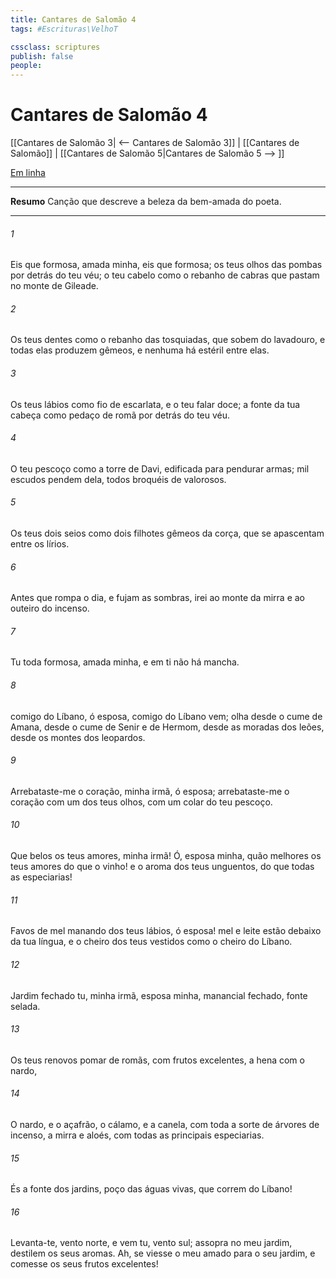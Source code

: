 ```yaml
---
title: Cantares de Salomão 4
tags: #Escrituras\VelhoT

cssclass: scriptures
publish: false
people:
---
```


# Cantares de Salomão 4
[[Cantares de Salomão 3| <-- Cantares de Salomão 3]] | [[Cantares de Salomão]] | [[Cantares de Salomão 5|Cantares de Salomão 5 --> ]]

[Em linha](https://churchofjesuschrist.org/study/scriptures/ot/song/4?lang=por)

---
__Resumo__
Canção que descreve a beleza da bem-amada do poeta.

---
###### 1 
Eis que  formosa, amada minha, eis que  formosa; os teus olhos  das pombas por detrás do teu véu; o teu cabelo  como o rebanho de cabras que pastam no monte de Gileade.

###### 2 
Os teus dentes  como o rebanho das  tosquiadas, que sobem do lavadouro, e todas elas produzem gêmeos, e nenhuma há estéril entre elas.

###### 3 
Os teus lábios  como  fio de escarlata, e o teu falar  doce; a fonte da tua cabeça  como  pedaço de romã por detrás do teu véu.

###### 4 
O teu pescoço  como a torre de Davi, edificada para pendurar armas; mil escudos pendem dela, todos broquéis de valorosos.

###### 5 
Os teus dois seios  como dois filhotes gêmeos da corça, que se apascentam entre os lírios.

###### 6 
Antes que rompa o dia, e fujam as sombras, irei ao monte da mirra e ao outeiro do incenso.

###### 7 
Tu  toda formosa, amada minha, e em ti não há mancha.

###### 8 
 comigo do Líbano, ó esposa, comigo do Líbano vem; olha desde o cume de Amana, desde o cume de Senir e de Hermom, desde as moradas dos leões, desde os montes dos leopardos.

###### 9 
Arrebataste-me o coração, minha irmã, ó esposa; arrebataste-me o coração com um dos teus olhos, com um colar do teu pescoço.

###### 10 
Que belos  os teus amores, minha irmã! Ó, esposa minha, quão melhores  os teus amores do que o vinho! e o aroma dos teus unguentos, do que  todas as especiarias!

###### 11 
Favos de mel  manando dos teus lábios, ó esposa! mel e leite estão debaixo da tua língua, e o cheiro dos teus vestidos  como o cheiro do Líbano.

###### 12 
Jardim fechado  tu, minha irmã, esposa minha, manancial fechado, fonte selada.

###### 13 
Os teus renovos  pomar de romãs, com frutos excelentes, a hena com o nardo,

###### 14 
O nardo, e o açafrão, o cálamo, e a canela, com toda a sorte de árvores de incenso, a mirra e aloés, com todas as principais especiarias.

###### 15 
És a fonte dos jardins, poço das águas vivas, que correm do Líbano!

###### 16 
Levanta-te, vento norte, e vem tu, vento sul; assopra no meu jardim,  destilem os seus aromas. Ah, se viesse o meu amado para o seu jardim, e comesse os seus frutos excelentes!

